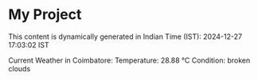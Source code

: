 # My Project

This content is dynamically generated in Indian Time (IST): 2024-12-27 17:03:02 IST


Current Weather in Coimbatore:
Temperature: 28.88 °C
Condition: broken clouds
